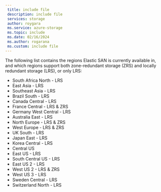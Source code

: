 ```yaml
---
 title: include file
 description: include file
 services: storage
 author: roygara
 ms.service: azure-storage
 ms.topic: include
 ms.date: 02/16/2024
 ms.author: rogarana
 ms.custom: include file
---
```

The following list contains the regions Elastic SAN is currently available in, and which regions support both zone-redundant storage (ZRS) and locally redundant storage (LRS), or only LRS:

- South Africa North - LRS
- East Asia - LRS
- Southeast Asia - LRS
- Brazil South - LRS
- Canada Central - LRS
- France Central - LRS & ZRS
- Germany West Central - LRS
- Australia East - LRS
- North Europe - LRS & ZRS
- West Europe - LRS & ZRS 
- UK South - LRS
- Japan East - LRS
- Korea Central - LRS
- Central US
- East US - LRS 
- South Central US - LRS
- East US 2 - LRS 
- West US 2 - LRS & ZRS
- West US 3 - LRS
- Sweden Central - LRS
- Switzerland North - LRS
